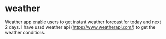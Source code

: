 # weather
Weather app enable users to get instant weather forecast for today and next 2 days. I have used weather api (https://www.weatherapi.com/) to get the weather conditions.

